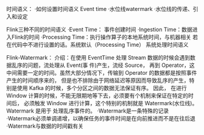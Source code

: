 时间语义：
    ·如何设置时间语义 Event time
    ·水位线watermark
    ·水位线的传递、引入和设定

Flink三种不同的时间语义
    ·Event Time： 事件创建时间
    ·Ingestion Time：数据进入Flink的时间
    ·Processing Time：执行操作算子的本地系统时间，与机器相关
    若在代码中不进行设置的话。系统默认（Processing Time） 系统处理时间语义

Flink-Watermark：
 介绍：在使用 EventTime 处理 Stream 数据的时候会遇到数据乱序的问题，流处理从 Event(事 件)产生，流经 Source，
     再到 Operator，这中间需要一定的时间。虽然大部分情况下，传输到 Operator 的数据都是按照事件产生的时间顺序来的，
     但是也不排除由于网络延迟等原因而导致乱序的产生，特别是使用 Kafka 的时候，多个分区之间的数据无法保证有序。
     因此， 在进行 Window 计算的时候，不能无限期地等下去，必须要有个机制来保证在特定的时间后， 必须触发 Window
     进行计算，这个特别的机制就是 Watermark(水位线)。Watermark 是用于 处理乱序事件的。
    ·Watermark是一条特殊的记录
    ·Watermark必须单调递增，以确保任务的事件时间是在向前推进而不是在往后退
    ·Watermark与数据的时间戳有关
